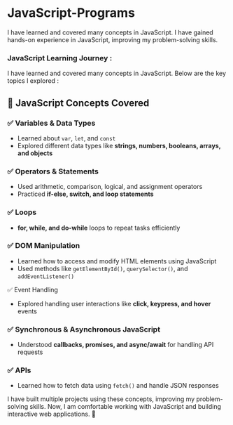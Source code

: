 # JavaScript-Programs
I have learned and covered many concepts in JavaScript. I have gained hands-on experience in JavaScript, improving my problem-solving skills.

### JavaScript Learning Journey :
I have learned and covered many concepts in JavaScript. 
Below are the key topics I explored :

## 📌 JavaScript Concepts Covered
### ✅ Variables & Data Types  
- Learned about `var`, `let`, and `const`  
- Explored different data types like **strings, numbers, booleans, arrays, and objects**  

### ✅ Operators & Statements  
- Used arithmetic, comparison, logical, and assignment operators  
- Practiced **if-else, switch, and loop statements**  

### ✅ Loops  
- **for, while, and do-while** loops to repeat tasks efficiently  

### ✅ DOM Manipulation  
- Learned how to access and modify HTML elements using JavaScript 
- Used methods like `getElementById()`, `querySelector()`, and `addEventListener()`  

 ✅ Event Handling  
- Explored handling user interactions like **click, keypress, and hover** events  

### ✅ Synchronous & Asynchronous JavaScript  
- Understood **callbacks, promises, and async/await** for handling API requests  

### ✅ APIs  
- Learned how to fetch data using `fetch()` and handle JSON responses  

I have built multiple projects using these concepts, improving my problem-solving skills. Now, I am comfortable working with JavaScript and building interactive web applications. 🚀  
